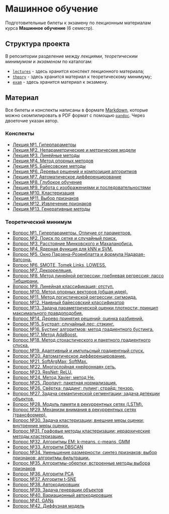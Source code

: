 # Машинное обучение

Подготовительные билеты к экзамену по лекционным материалам курса **Машинное обучение** (6 семестр).

## Структура проекта

В репозитории разделение между *лекциями*, *теоретическим минимумом* и *экзаменом* по каталогам:

* [`lectures`](lectures/) - здесь хранится конспект лекционного материала;
* [`theory`](theory/) - здесь хранится материал к теоретическому минимуму;
* [`exam`](exam/) - здесь хранится материал к экзамену.

## Материал

Все билеты и конспекты написаны в формате [Markdown](https://en.wikipedia.org/wiki/Markdown), которые можно скомпилировать в PDF формат с помощью [`pandoc`](https://github.com/jgm/pandoc). Через двоеточие указан автор.

### Конспекты

* [Лекция №1. Гиперпараметры](lectures/L1-Hyperparameters.md)
* [Лекция №2. Непараметрические и метрические модели](lectures/L2-NonparametricModels.md)
* [Лекция №3. Линейные методы](lectures/L3-Linear.md)
* [Лекция №4. Метод опорных методов](lectures/L4-SVM.md)
* [Лекция №5. Байесовские методы](lectures/L5-Bayesian.md)
* [Лекция №6. Деревья решений и композиция алгоритмов](lectures/L6-DecisionTree.md)
* [Лекция №7. Автоматическое дифференцирование](lectures/L7-AutomaticDifferentiation.md)
* [Лекция №8. Глубокое обучение](lectures/L8-DeepLearning.md)
* [Лекция №9. Работа с изображениями и последовательностями](lectures/L9-ImagesAndSequences.md)
* [Лекция №10. Кластеризация](lectures/L10-Clustering.md)
* [Лекция №11. Выбор признаков](lectures/L11-FeatureSelection.md)
* [Лекция №12. Извлечение признаков](lectures/L12-FeatureExtraction.md)
* [Лекция №13. Генеративные методы](lectures/L13-Generative.md)

### Теоретический минимум

* [Вопрос №1. Гиперпараметры. Отличие от параметров.](theory/T1.md)
* [Вопрос №2. Поиск по сетке и случайный поиск.](theory/T2.md)
* [Вопрос №3. Расстояние Минковского и Махаланобиса.](theory/T3.md)
* [Вопрос №4. Ядерная функция для kNN и SVM.](theory/T4.md)
* [Вопрос №5. Окно Парзена-Розенблатта и формула Надарая-Ватсона.](theory/T5.md)
* [Вопрос №6. SMOTE, Tomek Links, LOWESS.](theory/T6.md)
* [Вопрос №7. Декорреляция.](theory/T7.md)
* [Вопрос №8. Метод линейной регрессии; гребневая регрессия; лассо Тибширани.](theory/T8.md)
* [Вопрос №9. Линейная классификация; отступ.](theory/T9.md)
* [Вопрос №10. Метод опорных векторов (общая идея).](theory/T10.md)
* [Вопрос №11. Метод логистической регрессии; сигмоида.](theory/T11.md)
* [Вопрос №12. Наивный байесовский классификатор](theory/T12.md)
* [Вопрос №13. Задача параметрической оценки плотности; принцип максимального правдоподобия.](theory/T13.md)
* [Вопрос №14. Дерево принятия решений; оценка разбиений.](theory/T14.md)
* [Вопрос №15. Бустрап; случайный лес; стэкинг.](theory/T15.md)
* [Вопрос №16. Бустинг алгоритмов; метод градиентного бустинга.](theory/T16.md)
* [Вопрос №17. Метод AdaBoost.](theory/T17.md)
* [Вопрос №18. Метод стохастического и пакетного градиентного спуска.](theory/T18.md)
* [Вопрос №19. Адаптивный и импульсный градиентный спуск.](theory/T19.md)
* [Вопрос №20. Автоматическое дифференцирование.](theory/T20.md)
* [Вопрос №21. SoftArgMax; SoftMax.](theory/T21.md)
* [Вопрос №22. Многослойная «нейронная» сеть.](theory/T22.md)
* [Вопрос №23. ResNet; ReLU.](theory/T23.md)
* [Вопрос №24. Метод Xavier; метод He.](theory/T24.md)
* [Вопрос №25. Дропаут; пакетная нормализация.](theory/T25.md)
* [Вопрос №26. Свёртка; паддинг; пулинг; страйд; тензор.](theory/T26.md)
* [Вопрос №27. Задача семантической сегментации; задача детекции объектов.](theory/T27.md)
* [Вопрос №28. Модуль памяти в рекуррентных сетях (LSTM).](theory/T28.md)
* [Вопрос №29. Механизм внимания в рекуррентных сетях (трансформер).](theory/T29.md)
* [Вопрос №30. Задача кластеризации; внешние меры оценки; внутренние меры оценки.](theory/T30.md)
* [Вопрос №31. Графовые методы кластеризации; иерархические методы кластеризации.](theory/T31.md)
* [Вопрос №32. Алгоритмы EM: k-means. c-means, GMM](theory/T32.md)
* [Вопрос №33. Алгоритм DBSCAN](theory/T33.md)
* [Вопрос №34. Уменьшение размерности; синтез признаков; выбор признаков; алгоритмы фильтрации.](theory/T34.md)
* [Вопрос №35. Алгоритмы-обертки; встроенные методы выбора признаков](theory/T35.md)
* [Вопрос №36. Алгоритм PCA](theory/T36.md)
* [Вопрос №37. Алгоритм t-SNE](theory/T37.md)
* [Вопрос №38. Автокодировщик](theory/T38.md)
* [Вопрос №39. Задача генерации объектов](theory/T39.md)
* [Вопрос №40. Вариационный автокодировщик](theory/T40.md)
* [Вопрос №41. GANs](theory/T41.md)
* [Вопрос №42. Диффузная модель](theory/T42.md)
